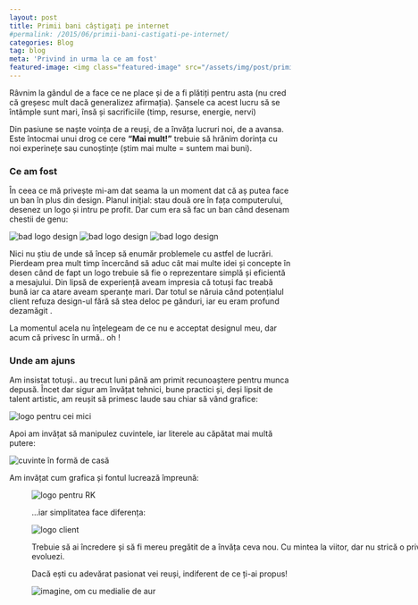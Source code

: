 ```yaml
---
layout: post
title: Primii bani câștigați pe internet
#permalink: /2015/06/primii-bani-castigati-pe-internet/
categories: Blog
tag: blog
meta: 'Privind in urma la ce am fost'
featured-image: <img class="featured-image" src="/assets/img/post/primii-bani-castigati/pmc-8.png" alt="imagine, om cu medialie de aur"/>
---
```

Râvnim la gândul de a face ce ne place și de a fi plătiți pentru asta (nu cred că greșesc mult dacă generalizez afirmația). Șansele ca acest lucru să se întâmple sunt mari, însă și sacrificiile (timp, resurse, energie, nervi)  

Din pasiune se naște voința de a reuși, de a învăța lucruri noi, de a avansa. Este întocmai unui drog ce cere __&#8220;Mai mult!&#8221;__ trebuie să hrănim dorința cu noi experinețe sau cunoștințe (știm mai multe = suntem mai buni).
<!--more-->

### Ce am fost
În ceea ce mă privește mi-am dat seama la un moment dat că aș putea face un ban în plus din design. Planul inițial: stau două ore în fața computerului, desenez un logo și intru pe profit. Dar cum era să fac un ban când desenam chestii de genu:


<img class="post-image" src="{{ site.baseurl }}/assets/img/post/primii-bani-castigati/pmc-1.jpg" alt="bad logo design"/>
<!-- *Bubu, câinele lingău* -->


<img class="post-image" src="{{ site.baseurl }}/assets/img/post/primii-bani-castigati/pmc-2.png" alt="bad logo design"/>
<!-- *un craniu retardat, altfel nu il pot descrie* -->


<img class="post-image" src="{{ site.baseurl }}/assets/img/post/primii-bani-castigati/pmc-3.jpg" alt="bad logo design"/>
<!-- *clădirea care se transformă în mână, pff* -->

Nici nu știu de unde să încep să enumăr problemele cu astfel de lucrări. Pierdeam prea mult timp încercând să aduc cât mai multe idei și concepte în desen când de fapt un logo trebuie să fie o reprezentare simplă și eficientă a mesajului. Din lipsă de experiență aveam impresia că totuși fac treabă bună iar ca atare aveam speranțe mari. Dar totul se năruia când potențialul client refuza design-ul fără să stea deloc pe gânduri, iar eu eram profund dezamăgit .

La momentul acela nu înțelegeam de ce nu e acceptat designul meu, dar acum că privesc în urmă.. oh !

### Unde am ajuns
Am insistat totuși.. au trecut luni până am primit recunoaștere pentru munca depusă. Încet dar sigur am învățat tehnici, bune practici și, deși lipsit de talent artistic, am reușit să primesc laude sau chiar să vând grafice:


<img class="post-image" src="{{ site.baseurl }}/assets/img/post/primii-bani-castigati/pmc-4.png" alt="logo pentru cei mici" />
<!-- *un logo drăguț, menit să atragă copii* -->

Apoi am invățat să manipulez cuvintele, iar literele au căpătat mai multă putere:

<img class="post-image" src="{{ site.baseurl }}/assets/img/post/primii-bani-castigati/pmc-5.jpg" alt="cuvinte în formă de casă"/>
<!-- *literele se joacă* -->

Am invățat cum grafica și fontul lucrează împreună:<figure id="attachment_125" style="width: 900px;" class="wp-caption aligncenter">

<img class="post-image" src="{{ site.baseurl }}/assets/img/post/primii-bani-castigati/pmc-6.jpg" alt="logo pentru RK" />
<!-- *pixel art* -->

...iar simplitatea face diferența:

<img class="post-image" src="{{ site.baseurl }}/assets/img/post/primii-bani-castigati/pmc-7.png" alt="logo client"/>
<!-- *acoperișuri și mansarde* -->

Trebuie să ai încredere și să fi mereu pregătit de a învăța ceva nou. Cu mintea la viitor, dar nu strică o privire în trecut: așa o să vezi cum evoluezi.

Dacă ești cu adevărat pasionat vei reuși, indiferent de ce ți-ai propus!

<img class="post-image" src="{{ site.baseurl }}/assets/img/post/primii-bani-castigati/pmc-8.png" alt="imagine, om cu medialie de aur"/>
